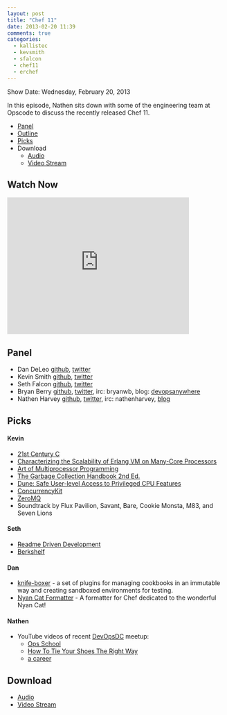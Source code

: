 ```yaml
---
layout: post
title: "Chef 11"
date: 2013-02-20 11:39
comments: true
categories: 
  - kallistec
  - kevsmith
  - sfalcon
  - chef11
  - erchef
---
```

Show Date:  Wednesday, February 20, 2013

In this episode, Nathen sits down with some of the engineering team at Opscode to discuss the recently released Chef 11.

* [Panel](http://foodfightshow.org/2013/02/chef-11.html#panel)
* [Outline](http://foodfightshow.org/2013/02/chef-11.html#outline)
* [Picks](http://foodfightshow.org/2013/02/chef-11.html#picks)
* Download
  * [Audio](http://traffic.libsyn.com/foodfight/Food-Fight-Show-42-chef11.mp3)
  * [Video Stream](http://www.youtube.com/watch?v=yo2vchHd_FE)


Watch Now
---------

<iframe width="420" height="315" src="http://www.youtube.com/embed/yo2vchHd_FE" frameborder="0" allowfullscreen></iframe>

<!-- more -->

Panel<a name="panel"></a>
-----

* Dan DeLeo [github](http://github.com/danielsdeleo), [twitter](https://twitter.com/kallistec)
* Kevin Smith [github](http://github.com/kevsmith), [twitter](http://twitter.com/kevsmith)
* Seth Falcon [github](http://github.com/seth), [twitter](http://twitter.com/sfalcon)
* Bryan Berry [github](http://github.com/bryanwb), [twitter](http://twitter.com/bryanwb), irc: bryanwb, blog: [devopsanywhere](http://devopsanywhere.blogspot.com)
* Nathen Harvey [github](http://github.com/nathenharvey), [twitter](http://twitter.com/nathenharvey), irc: nathenharvey, [blog](http://nathenharvey.com)

Picks<a name="picks"></a>
----

#### Kevin
* [21st Century C](http://www.amazon.com/21st-Century-Tips-New-School/dp/1449327141)
* [Characterizing the Scalability of Erlang VM on Many-Core Processors](http://kth.diva-portal.org/smash/record.jsf?pid=diva2:392243)
* [Art of Multiprocessor Programming](http://www.amazon.com/The-Multiprocessor-Programming-Revised-Reprint/dp/0123973376)
* [The Garbage Collection Handbook 2nd Ed.](http://www.amazon.com/Garbage-Collection-Handbook-Management-Algorithms/dp/1420082795)
* [Dune: Safe User-level Access to Privileged CPU Features](http://dune.scs.stanford.edu/belay:dune.pdf)
* [ConcurrencyKit](http://concurrencykit.org)
* [ZeroMQ](http://zeromq.org)
* Soundtrack by Flux Pavilion, Savant, Bare, Cookie Monsta, M83, and Seven Lions

#### Seth
* [Readme Driven Development](http://tom.preston-werner.com/2010/08/23/readme-driven-development.html)
* [Berkshelf]( http://berkshelf.com/)

#### Dan
* [knife-boxer](https://github.com/danielsdeleo/knife-boxer) - a set of plugins for managing cookbooks in an immutable way and creating sandboxed environments for testing.
* [Nyan Cat Formatter](https://github.com/andreacampi/nyan-cat-chef-formatter) - A formatter for Chef dedicated to the wonderful Nyan Cat!

#### Nathen
* YouTube videos of recent [DevOpsDC](http://www.meetup.com/DevOpsDC/events/97686352/) meetup:
  * [Ops School](http://www.youtube.com/watch?v=0gx7oQaAy6g)
  * [How To Tie Your Shoes The Right Way](http://www.youtube.com/watch?v=UQ6UNhdP6Ic)
  * [a career](http://www.youtube.com/watch?v=qyxUIY72ywc)


Download
-------
  * [Audio](http://traffic.libsyn.com/foodfight/Food-Fight-Show-42-chef11.mp3)
  * [Video Stream](http://www.youtube.com/watch?v=yo2vchHd_FE)
